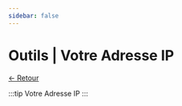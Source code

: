 ```yaml
---
sidebar: false
---
```

# Outils | Votre Adresse IP
[← Retour](../outils/README.md)

:::tip Votre Adresse IP
<MyIp/>
:::
